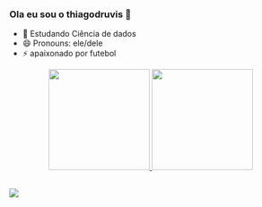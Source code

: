 ### Ola eu sou o thiagodruvis 👋

- 🌱 Estudando Ciência de dados
- 😄 Pronouns: ele/dele
- ⚡ apaixonado por futebol

<div align="center">
  <a href="https://github.com/thiagodruvis">
  <img height="180em" src="https://github-readme-stats.vercel.app/api?username=thiagodruvis&show_icons=true&theme=dracula&include_all_commits=true&count_private=true"/>
  <img height="180em" src="https://github-readme-stats.vercel.app/api/top-langs/?username=thiagodruvis&layout=compact&langs_count=7&theme=dracula"/>
</div>

  ##
 
<div> 
   <a href="https://www.linkedin.com/in/thiago-drummond-rabello/" target="_blank"><img src="https://img.shields.io/badge/-LinkedIn-%230077B5?style=for-the-badge&logo=linkedin&logoColor=white" target="_blank"></a> 
 
</div>
